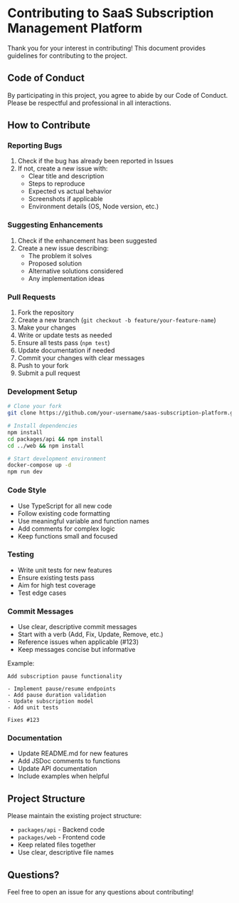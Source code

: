 # Contributing to SaaS Subscription Management Platform

Thank you for your interest in contributing! This document provides guidelines for contributing to the project.

## Code of Conduct

By participating in this project, you agree to abide by our Code of Conduct. Please be respectful and professional in all interactions.

## How to Contribute

### Reporting Bugs

1. Check if the bug has already been reported in Issues
2. If not, create a new issue with:
   - Clear title and description
   - Steps to reproduce
   - Expected vs actual behavior
   - Screenshots if applicable
   - Environment details (OS, Node version, etc.)

### Suggesting Enhancements

1. Check if the enhancement has been suggested
2. Create a new issue describing:
   - The problem it solves
   - Proposed solution
   - Alternative solutions considered
   - Any implementation ideas

### Pull Requests

1. Fork the repository
2. Create a new branch (`git checkout -b feature/your-feature-name`)
3. Make your changes
4. Write or update tests as needed
5. Ensure all tests pass (`npm test`)
6. Update documentation if needed
7. Commit your changes with clear messages
8. Push to your fork
9. Submit a pull request

### Development Setup

```bash
# Clone your fork
git clone https://github.com/your-username/saas-subscription-platform.git

# Install dependencies
npm install
cd packages/api && npm install
cd ../web && npm install

# Start development environment
docker-compose up -d
npm run dev
```

### Code Style

- Use TypeScript for all new code
- Follow existing code formatting
- Use meaningful variable and function names
- Add comments for complex logic
- Keep functions small and focused

### Testing

- Write unit tests for new features
- Ensure existing tests pass
- Aim for high test coverage
- Test edge cases

### Commit Messages

- Use clear, descriptive commit messages
- Start with a verb (Add, Fix, Update, Remove, etc.)
- Reference issues when applicable (#123)
- Keep messages concise but informative

Example:
```
Add subscription pause functionality

- Implement pause/resume endpoints
- Add pause duration validation
- Update subscription model
- Add unit tests

Fixes #123
```

### Documentation

- Update README.md for new features
- Add JSDoc comments to functions
- Update API documentation
- Include examples when helpful

## Project Structure

Please maintain the existing project structure:
- `packages/api` - Backend code
- `packages/web` - Frontend code
- Keep related files together
- Use clear, descriptive file names

## Questions?

Feel free to open an issue for any questions about contributing!
